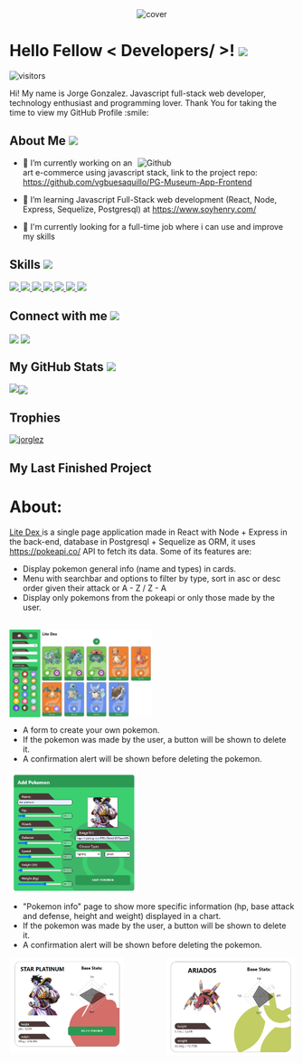 <div align="center" height = "200px">
<img width="100%" height="250px" style="object-fit:contain;" src="https://cdn.pixabay.com/photo/2016/05/11/13/20/keyboard-1385706_960_720.jpg" alt="cover" />
</div>

<h1> Hello Fellow < Developers/ >! <img src = "https://raw.githubusercontent.com/MartinHeinz/MartinHeinz/master/wave.gif" width = 50px> </h1>
<p align='center'>

![visitors](https://visitor-badge.glitch.me/badge?page_id=jorglez.jorglez)

</p>
<div size='20px'> Hi! My name is Jorge Gonzalez. Javascript full-stack web developer, technology enthusiast and programming lover. Thank You for taking the time to view my GitHub Profile :smile: 
</div>

<h2> About Me <img src = "https://media0.giphy.com/media/KDDpcKigbfFpnejZs6/giphy.gif?cid=ecf05e47oy6f4zjs8g1qoiystc56cu7r9tb8a1fe76e05oty&rid=giphy.gif" width = 100px></h2>

<img width="55%" align="right" alt="Github" src="https://raw.githubusercontent.com/onimur/.github/master/.resources/git-header.svg" />


- 🔭 I’m currently working on an art e-commerce using javascript stack, link to the project repo: https://github.com/vgbuesaquillo/PG-Museum-App-Frontend

- 🌱 I’m learning Javascript Full-Stack web development (React, Node, Express, Sequelize, Postgresql) at https://www.soyhenry.com/ 

- 👯 I'm currently looking for a full-time job where i can use and improve my skills 



<h2> Skills <img src = "https://media2.giphy.com/media/QssGEmpkyEOhBCb7e1/giphy.gif?cid=ecf05e47a0n3gi1bfqntqmob8g9aid1oyj2wr3ds3mg700bl&rid=giphy.gif" width = 32px> </h2>
<a href= https://github.com/jorglez?tab=repositories&q=&type=&language=javascript&sort= > <img width ='32px' src ='https://raw.githubusercontent.com/rahulbanerjee26/githubAboutMeGenerator/main/icons/javascript.svg'> </a>
<a href= https://github.com/jorglez?tab=repositories&q=&type=&language=reactjs&sort= > <img width ='32px' src ='https://raw.githubusercontent.com/rahulbanerjee26/githubAboutMeGenerator/main/icons/reactjs.svg'> </a>
<a href= https://github.com/jorglez?tab=repositories&q=&type=&language=redux&sort= > <img width ='32px' src ='https://raw.githubusercontent.com/rahulbanerjee26/githubAboutMeGenerator/main/icons/redux.svg'> </a>
<a href= https://github.com/jorglez?tab=repositories&q=&type=&language=postgresql&sort= > <img width ='32px' src ='https://raw.githubusercontent.com/rahulbanerjee26/githubAboutMeGenerator/main/icons/postgresql.svg'> </a>
<a href= https://github.com/jorglez?tab=repositories&q=&type=&language=mysql&sort= > <img width ='32px' src ='https://raw.githubusercontent.com/rahulbanerjee26/githubAboutMeGenerator/main/icons/mysql.svg'> </a>
<a href= https://github.com/jorglez?tab=repositories&q=&type=&language=nodejs&sort= > <img width ='32px' src ='https://raw.githubusercontent.com/rahulbanerjee26/githubAboutMeGenerator/main/icons/nodejs.svg'> </a>
<a href= https://github.com/jorglez?tab=repositories&q=&type=&language=express&sort= > <img width ='32px' src ='https://raw.githubusercontent.com/rahulbanerjee26/githubAboutMeGenerator/main/icons/express.svg'> </a>


<h2> Connect with me <img src='https://raw.githubusercontent.com/ShahriarShafin/ShahriarShafin/main/Assets/handshake.gif' width="100px"> </h2>
<a href = 'https://www.linkedin.com/in/jorge-gonzalez-web-dev/' target="_blank"> <img width = '32px' align= 'center' src="https://raw.githubusercontent.com/rahulbanerjee26/githubAboutMeGenerator/main/icons/linked-in-alt.svg"/></a> 
<a href = 'https://www.github.com/jorglez' target="_blank"> <img width = '32px' align= 'center' src="https://raw.githubusercontent.com/rahulbanerjee26/githubAboutMeGenerator/main/icons/github.svg"/></a> 



<h2> My GitHub Stats <img src='https://media1.giphy.com/media/du3J3cXyzhj75IOgvA/giphy.gif?cid=ecf05e47x2g034i9pzwtzzsd3xgg2w9nr94t4tflbbgo3008&rid=giphy.gif' width='32px'> </h2>

<a href="https://github.com/anuraghazra/github-readme-stats">
<img align="left" src="https://github-readme-stats.vercel.app/api?username=jorglez&count_private=true&show_icons=true&theme=default" />
</a>
<a href="https://github.com/anuraghazra/convoychat">
<img align="center" src="https://github-readme-stats.vercel.app/api/top-langs/?username=jorglez&theme=default" />
</a>

<h2>Trophies</h2>
<p align="left"> <a href="https://github.com/ryo-ma/github-profile-trophy"><img
      src="https://github-profile-trophy.vercel.app/?username=jorglez" alt="jorglez" /></a> </p>
  
<h2>My Last Finished Project</h2>

# About:
  <a href="https://github.com/jorglez/Pokemon-app" target="_blank"> Lite Dex </a> is a single page application made in React with Node + Express in the back-end, database in Postgresql + Sequelize as ORM, it uses https://pokeapi.co/ API to fetch its data.  Some of its features are:
- Display pokemon general info (name and types) in cards.
- Menu with searchbar and options to filter by type, sort in asc or desc order given their attack or A - Z / Z - A
- Display only pokemons from the pokeapi or only those made by the user.

<br/>

<img width="50%" src="https://github.com/jorglez/Pokemon-app/blob/main/previews/home.png?raw=true" align="center"/>

<br/>


<ul>
  <li>
    A form to create your own pokemon.
  </li>
  <li>
    If the pokemon was made by the user, a button will be shown to delete it.
  </li>
  <li>
    A confirmation alert will be shown before deleting the pokemon.
  </li>
</ul>


<img width="45%" src="https://github.com/jorglez/Pokemon-app/blob/main/previews/form.png?raw=true" align="center"/>

<br/>

<ul>
  <li>
    "Pokemon info" page to show more specific information (hp, base attack and defense, height and weight) displayed in a chart.
  </li>
  <li>
     If the pokemon was made by the user, a button will be shown to delete it.
  </li>
  <li>
    A confirmation alert will be shown before deleting the pokemon.
  </li>
</ul>


<div align="center" style="display:block;">
  <img width="40%" src="https://github.com/jorglez/Pokemon-app/blob/main/previews/info.png?raw=true" align="left"/>
  <img width="45%" src="https://github.com/jorglez/Pokemon-app/blob/main/previews/info2.png?raw=true" align="right"/>
</div>




